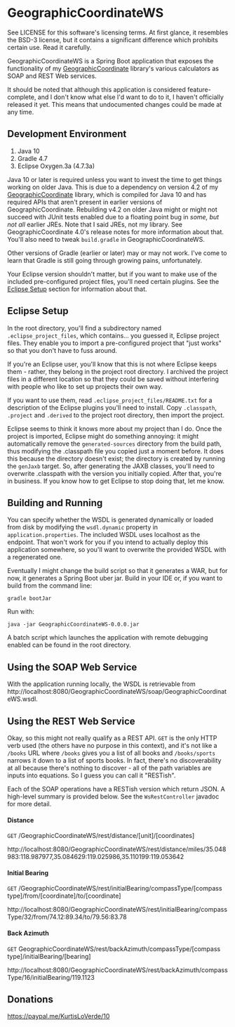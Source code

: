 GeographicCoordinateWS
======================

See LICENSE for this software's licensing terms.  At first glance, it resembles the BSD-3 license, but it contains a significant difference which prohibits certain use.  Read it carefully.

GeographicCoordinateWS is a Spring Boot application that exposes the functionality of my [GeographicCoordinate](https://github.com/kloverde/java-GeographicCoordinate) library's various calculators as SOAP and REST Web services.

It should be noted that although this application is considered feature-complete, and I don't know what else I'd want to do to it, I haven't officially released it yet.  This means that undocumented changes could be made at any time.


## Development Environment

1. Java 10
2. Gradle 4.7
3. Eclipse Oxygen.3a (4.7.3a)

Java 10 or later is required unless you want to invest the time to get things working on older Java.  This is due to a dependency on version 4.2 of my [GeographicCoordinate](https://github.com/kloverde/java-GeographicCoordinate) library, which is compiled for Java 10 and has required APIs that aren't present in earlier versions of GeographicCoordinate.  Rebuilding v4.2 on older Java might or might not succeed with JUnit tests enabled due to a floating point bug in *some, but not all* earlier JREs.  Note that I said JREs, not my library.  See GeographicCoordinate 4.0's release notes for more information about that.  You'll also need to tweak `build.gradle` in GeographicCoordinateWS.

Other versions of Gradle (earlier or later) may or may not work.  I've come to learn that Gradle is still going through growing pains, unfortunately.

Your Eclipse version shouldn't matter, but if you want to make use of the included pre-configured project files, you'll need certain plugins.  See the [Eclipse Setup](#eclipse-setup) section for information about that.


## Eclipse Setup

In the root directory, you'll find a subdirectory named `.eclipse_project_files`, which contains... you guessed it, Eclipse project files.  They enable you to import a pre-configured project that "just works" so that you don't have to fuss around.

If you're an Eclipse user, you'll know that this is not where Eclipse keeps them - rather, they belong in the project root directory.  I archived the project files in a different location so that they could be saved without interfering with people who like to set up projects their own way.

If you want to use them, read `.eclipse_project_files/README.txt` for a description of the Eclipse plugins you'll need to install.  Copy `.classpath`, `.project` and `.derived` to the project root directory, then import the project.

Eclipse seems to think it knows more about my project than I do.  Once the project is imported, Eclipse might do something annoying:  it might automatically remove the `generated-sources` directory from the build path, thus modifying the .classpath file you copied just a moment before.  It does this because the directory doesn't exist; the directory is created by running the `genJaxb` target.  So, after generating the JAXB classes, you'll need to overwrite .classpath with the version you initially copied.  After that, you're in business.  If you know how to get Eclipse to stop doing that, let me know.


## Building and Running

You can specify whether the WSDL is generated dynamically or loaded from disk by modifying the `wsdl.dynamic` property in `application.properties`.  The included WSDL uses localhost as the endpoint.  That won't work for you if you intend to actually deploy this application somewhere, so you'll want to overwrite the provided WSDL with a regenerated one.

Eventually I might change the build script so that it generates a WAR, but for now, it generates a Spring Boot uber jar.  Build in your IDE or, if you want to build from the command line:

```shell
gradle bootJar
```

Run with:

```shell
java -jar GeographicCoordinateWS-0.0.0.jar
```

A batch script which launches the application with remote debugging enabled can be found in the root directory.


## Using the SOAP Web Service

With the application running locally, the WSDL is retrievable from http://localhost:8080/GeographicCoordinateWS/soap/GeographicCoordinateWS.wsdl.


## Using the REST Web Service

Okay, so this might not really qualify as a REST API.  `GET` is the only HTTP verb used (the others have no purpose in this context), and it's not like a `/books` URL where `/books` gives you a list of all books and `/books/sports` narrows it down to a list of sports books.  In fact, there's no discoverability at all because there's nothing to discover - all of the path variables are inputs into equations.  So I guess you can call it "RESTish".

Each of the SOAP operations have a RESTish version which return JSON.  A high-level summary is provided below.  See the `WsRestController` javadoc for more detail.


#### Distance

`GET` /GeographicCoordinateWS/rest/distance/[unit]/[coordinates]

http://localhost:8080/GeographicCoordinateWS/rest/distance/miles/35.048983:118.987977,35.084629:119.025986,35.110199:119.053642


#### Initial Bearing

`GET` /GeographicCoordinateWS/rest/initialBearing/compassType/[compass type]/from/[coordinate]/to/[coordinate]

http://localhost:8080/GeographicCoordinateWS/rest/initialBearing/compassType/32/from/74.12:89.34/to/79.56:83.78


#### Back Azimuth

`GET` GeographicCoordinateWS/rest/backAzimuth/compassType/[compass type]/initialBearing/[bearing]

http://localhost:8080/GeographicCoordinateWS/rest/backAzimuth/compassType/16/initialBearing/119.1123


## Donations

https://paypal.me/KurtisLoVerde/10
